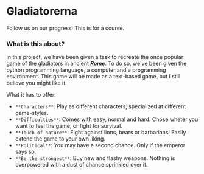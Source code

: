 # Gladiatorerna

Follow us on our progress! This is for a course.

### What is this about?

In this project, we have been given a task to recreate the once popular game of the gladiators in ancient [*__Rome__*](https://sv.wikipedia.org/wiki/Rome). To do so, we've been given the python programming language, a computer and a programming environment. This game will be made as a text-based game, but I still believe you might like it.

What it has to offer:

- `**Characters**`: Play as different characters, specialized at different game-styles.
- `**Difficulties**`: Comes with easy, normal and hard. Chose wheter you want to feel the game, or fight for survival.
- `**Touch of nature**`: Fight against lions, bears or barbarians! Easily extend the game to your own liking.
- `**Political**`: You may have a second chance. Only if the emperor says so.
- `**Be the strongest**`: Buy new and flashy weapons. Nothing is overpowered with a dust of chance sprinkled over it.